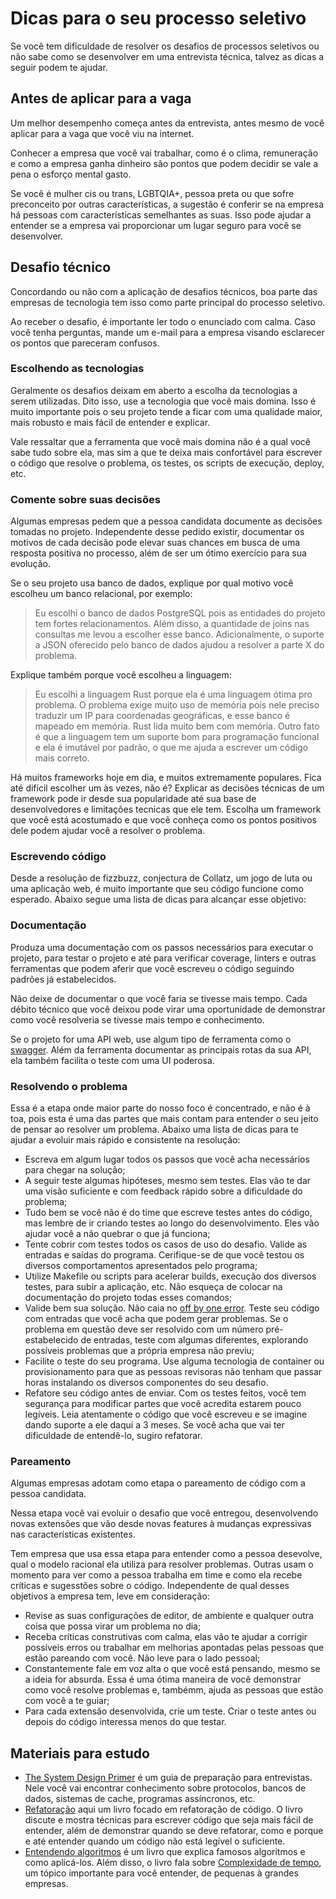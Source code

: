 # Dicas para o seu processo seletivo

Se você tem dificuldade de resolver os desafios de processos seletivos ou não sabe como se desenvolver em uma entrevista técnica, talvez as dicas a seguir podem te ajudar.

## Antes de aplicar para a vaga

Um melhor desempenho começa antes da entrevista, antes mesmo de você aplicar para a vaga que você viu na internet.

Conhecer a empresa que você vai trabalhar, como é o clima, remuneração e como a empresa ganha dinheiro são pontos que podem decidir se vale a pena o esforço mental gasto.

Se você é mulher cis ou trans, LGBTQIA+, pessoa preta ou que sofre preconceito por outras características, a sugestão é conferir se na empresa há pessoas com características semelhantes as suas. Isso pode ajudar a entender se a empresa vai proporcionar um lugar seguro para você se desenvolver.

## Desafio técnico

Concordando ou não com a aplicação de desafios técnicos, boa parte das empresas de tecnologia tem isso como parte principal do processo seletivo.

Ao receber o desafio, é importante ler todo o enunciado com calma. Caso você tenha perguntas, mande um e-mail para a empresa visando esclarecer os pontos que pareceram confusos.

### Escolhendo as tecnologias

Geralmente os desafios deixam em aberto a escolha da tecnologias a serem utilizadas. Dito isso, use a tecnologia que você mais domina. Isso é muito importante pois o seu projeto tende a ficar com uma qualidade maior, mais robusto e mais fácil de entender e explicar.

Vale ressaltar que a ferramenta que você mais domina não é a qual você sabe tudo sobre ela, mas sim a que te deixa mais confortável para escrever o código que resolve o problema, os testes, os scripts de execução, deploy, etc.

### Comente sobre suas decisões

Algumas empresas pedem que a pessoa candidata documente as decisões tomadas no projeto. Independente desse pedido existir, documentar os motivos de cada decisão pode elevar suas chances em busca de uma resposta positiva no processo, além de ser um ótimo exercício para sua evolução.

Se o seu projeto usa banco de dados, explique por qual motivo você escolheu um banco relacional, por exemplo:
> Eu escolhi o banco de dados PostgreSQL pois as entidades do projeto tem fortes relacionamentos. Além disso, a quantidade de joins nas consultas me levou a escolher esse banco. Adicionalmente, o suporte a JSON oferecido pelo banco de dados ajudou a resolver a parte X do problema.

Explique também porque você escolheu a linguagem:
> Eu escolhi a linguagem Rust porque ela é uma linguagem ótima pro problema. O problema exige muito uso de memória pois nele preciso traduzir um IP para coordenadas geográficas, e esse banco é mapeado em memória. Rust lida muito bem com memória. Outro fato é que a linguagem tem um suporte bom para programação funcional e ela é imutável por padrão, o que me ajuda a escrever um código mais correto.

Há muitos frameworks hoje em dia, e muitos extremamente populares. Fica até difícil escolher um às vezes, não é?
Explicar as decisões técnicas de um framework pode ir desde sua popularidade até sua base de desenvolvedores e limitações tecnicas que ele tem. Escolha um framework que você está acostumado e que você conheça como os pontos positivos dele podem ajudar você a resolver o problema.

### Escrevendo código

Desde a resolução de fizzbuzz, conjectura de Collatz, um jogo de luta ou uma aplicação web, é muito importante que seu código funcione como esperado. Abaixo segue uma lista de dicas para alcançar esse objetivo:

### Documentação

Produza uma documentação com os passos necessários para executar o projeto, para testar o projeto e até para verificar coverage, linters e outras ferramentas que podem aferir que você escreveu o código seguindo padrões já estabelecidos.

Não deixe de documentar o que você faria se tivesse mais tempo. Cada débito técnico que você deixou pode virar uma oportunidade de demonstrar como você resolveria se tivesse mais tempo e conhecimento.

Se o projeto for uma API web, use algum tipo de ferramenta como o [swagger](https://swagger.io/). Além da ferramenta documentar as principais rotas da sua API, ela também facilita o teste com uma UI poderosa.

### Resolvendo o problema

Essa é a etapa onde maior parte do nosso foco é concentrado, e não é à toa, pois esta é uma das partes que mais contam para entender o seu jeito de pensar ao resolver um problema. Abaixo uma lista de dicas para te ajudar a evoluir mais rápido e consistente na resolução:

* Escreva em algum lugar todos os passos que você acha necessários para chegar na solução;
* A seguir teste algumas hipóteses, mesmo sem testes. Elas vão te dar uma visão suficiente e com feedback rápido sobre a dificuldade do problema;
* Tudo bem se você não é do time que escreve testes antes do código, mas lembre de ir criando testes ao longo do desenvolvimento. Eles vão ajudar você a não quebrar o que já funciona;
* Tente cobrir com testes todos os casos de uso do desafio. Valide as entradas e saídas do programa. Cerifique-se de que você testou os diversos comportamentos apresentados pelo programa;
* Utilize Makefile ou scripts para acelerar builds, execução dos diversos testes, para subir a aplicação, etc. Não esqueça de colocar na documentação do projeto todas esses comandos;
* Valide bem sua solução. Não caia no [off by one error](https://en.wikipedia.org/wiki/Off-by-one_error). Teste seu código com entradas que você acha que podem gerar problemas. Se o problema em questão deve ser resolvido com um número pré-estabelecido de entradas, teste com algumas diferentes, explorando possíveis problemas que a própria empresa não previu;
* Facilite o teste do seu programa. Use alguma tecnologia de container ou provisionamento para que as pessoas revisoras não tenham que passar horas instalando os diversos componentes do seu desafio.
* Refatore seu código antes de enviar. Com os testes feitos, você tem segurança para modificar partes que você acredita estarem pouco legíveis. Leia atentamente o código que você escreveu e se imagine dando suporte a ele daqui a 3 meses. Se você acha que vai ter dificuldade de entendê-lo, sugiro refatorar.

### Pareamento

Algumas empresas adotam como etapa o pareamento de código com a pessoa candidata.

Nessa etapa você vai evoluir o desafio que você entregou, desenvolvendo novas extensões que vão desde novas features à mudanças expressivas nas características existentes.

Tem empresa que usa essa etapa para entender como a pessoa desevolve, qual o modelo racional ela utiliza para resolver problemas. Outras usam o momento para ver como a pessoa trabalha em time e como ela recebe críticas e sugesstões sobre o código. Independente de qual desses objetivos a empresa tem, leve em consideração:

* Revise as suas configurações de editor, de ambiente e qualquer outra coisa que possa virar um problema no dia;
* Receba críticas construtivas com calma, elas vão te ajudar a corrigir possíveis erros ou trabalhar em melhorias apontadas pelas pessoas que estão pareando com você. Não leve para o lado pessoal;
* Constantemente fale em voz alta o que você está pensando, mesmo se a ideia for absurda. Essa é uma ótima maneira de você demonstrar como você resolve problemas e, tambémm, ajuda as pessoas que estão com você a te guiar;
* Para cada extensão desenvolvida, crie um teste. Criar o teste antes ou depois do código interessa menos do que testar.

## Materiais para estudo

* [The System Design Primer](https://github.com/donnemartin/system-design-primer) é um guia de preparação para entrevistas. Nele você vai encontrar conhecimento sobre protocolos, bancos de dados, sistemas de cache, programas assíncronos, etc.
* [Refatoração](https://novatec.com.br/livros/refatoracao/) aqui um livro focado em refatoração de código. O livro discute e mostra técnicas para escrever código que seja mais fácil de entender, além de demonstrar quando se deve refatorar, como e porque e até entender quando um código não está legível o suficiente.
* [Entendendo algoritmos](https://www.amazon.com.br/Entendendo-Algoritmos-Ilustrado-Programadores-Curiosos/dp/8575225634) é um livro que explica famosos algoritmos e como aplicá-los. Além disso, o livro fala sobre [Complexidade de tempo](https://pt.wikipedia.org/wiki/Complexidade_de_Tempo), um tópico importante para você entender, de pequenas à grandes empresas.